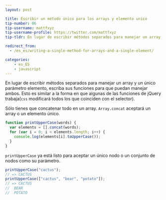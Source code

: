 ```yaml
---
layout: post

title: Escribir un método único para los arrays y elemento unico
tip-number: 06
tip-username: mattfxyz
tip-username-profile: https://twitter.com/mattfxyz
tip-tldr: En lugar de escribir métodos separados para manejar un array y un único parámetro elemento, escriba sus funciones para que puedan manejar ambos. Esto es similar a la forma en que algunas de las funciones de jQuery trabaja(`css` modificará todos los que coinciden con el selector).

redirect_from:
  - /es_es/writing-a-single-method-for-arrays-and-a-single-element/

categories:
    - es_ES
    - javascript
---
```


En lugar de escribir métodos separados para manejar un array y un único parámetro elemento, escriba sus funciones para que puedan manejar ambos. Esto es similar a la forma en que algunas de las funciones de jQuery trabaja(`css` modificará todos los que coinciden con el selector).

Sólo tienes que concatenar todo en un array. `Array.concat` aceptará un array o un elemento único.

```javascript
function printUpperCase(words) {
  var elements = [].concat(words);
  for (var i = 0; i < elements.length; i++) {
    console.log(elements[i].toUpperCase());
  }
}
```

`printUpperCase` ya está listo para aceptar un único nodo o un conjunto de nodos como su parámetro.

```javascript
printUpperCase("cactus");
// => CACTUS
printUpperCase(["cactus", "bear", "potato"]);
// => CACTUS
//  BEAR
//  POTATO
```
